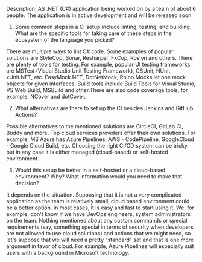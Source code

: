 Description: AS .NET (C#) application being worked on by a team of about 6 people. The application is in active development and will be released soon.

1. Some common steps in a CI setup include linting, testing, and building. What are the specific tools for taking care of these steps in the ecosystem of the language you picked? 

There are multiple ways to lint C# code. Some examples of popular solutions are StyleCop, Sonar, Resharper, FxCop, Roslyn and others. There are plenty of tools for testing. For example, 
popular UI testing frameworks are MSTest (Visual Studio Unit Testing Framework), CSUnit, NUnit, xUnit.NET, etc. EasyMock.NET, DotNetMock, Rhino.Mocks let one mock objects for given interfaces.
Build tools include Build Tools for Visual Studio, VS Web Build, MSBuild and other.There are also code coverage tools, for example, NCover and dotCover.

2. What alternatives are there to set up the CI besides Jenkins and GitHub Actions? 

Possible alternatives to the mentioned solutions are CircleCI, GitLab CI, Buddy and more. Top cloud services providers offer their own solutions. For example, MS Azure has Azure Pipelines, AWS - CodePipeline, GoogleCloud - Google Cloud Build, etc. 
Choosing the right CI/CD system can be tricky, but in any case it is either managed (cloud-based) or self-hosted environment.  

3. Would this setup be better in a self-hosted or a cloud-based environment? Why? What information would you need to make that decision?

It depends on the situation. Supposing that it is not a very complicated application as the team is relatively small, cloud based environment could be a better option. In most cases, it is easy and fast to start using it.
We, for example, don't know if we have DevOps engineers, system administrators on the team. Nothing mentioned about any custom commands or special requirements (say, something special in terms of security when developers are not allowed to use cloud solutions) and actions that we might need, so let's suppose that we will need a pretty "standard" set and that is one more argument in favor of cloud. 
For example, Azure Pipelines will especially suit users with a background in Microsoft technology.